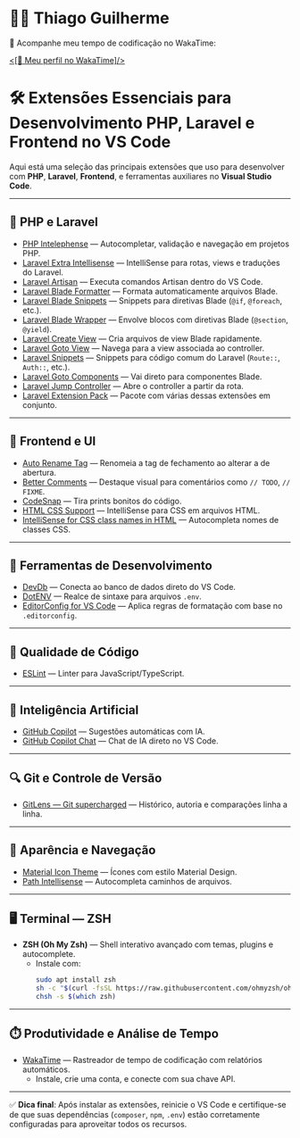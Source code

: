 # 👨‍💻 Thiago Guilherme

🚀 Acompanhe meu tempo de codificação no WakaTime:  

[<[🧠  Meu perfil no WakaTime]/>](https://wakatime.com/@ThiagoGuilherme71)

# 🛠️ Extensões Essenciais para Desenvolvimento PHP, Laravel e Frontend no VS Code

Aqui está uma seleção das principais extensões que uso para desenvolver com **PHP**, **Laravel**, **Frontend**, e ferramentas auxiliares no **Visual Studio Code**.

---

## 🐘 PHP e Laravel

- [PHP Intelephense](https://marketplace.visualstudio.com/items?itemName=bmewburn.vscode-intelephense-client) — Autocompletar, validação e navegação em projetos PHP.
- [Laravel Extra Intellisense](https://marketplace.visualstudio.com/items?itemName=amiralizadeh9480.laravel-extra-intellisense) — IntelliSense para rotas, views e traduções do Laravel.
- [Laravel Artisan](https://marketplace.visualstudio.com/items?itemName=onecentlin.laravel-artisan) — Executa comandos Artisan dentro do VS Code.
- [Laravel Blade Formatter](https://marketplace.visualstudio.com/items?itemName=ryu1kn.laravel-blade-formatter) — Formata automaticamente arquivos Blade.
- [Laravel Blade Snippets](https://marketplace.visualstudio.com/items?itemName=onecentlin.laravel-blade-snippets) — Snippets para diretivas Blade (`@if`, `@foreach`, etc.).
- [Laravel Blade Wrapper](https://marketplace.visualstudio.com/items?itemName=ryu1kn.laravel-blade-wrapper) — Envolve blocos com diretivas Blade (`@section`, `@yield`).
- [Laravel Create View](https://marketplace.visualstudio.com/items?itemName=ryu1kn.laravel-create-view) — Cria arquivos de view Blade rapidamente.
- [Laravel Goto View](https://marketplace.visualstudio.com/items?itemName=ryu1kn.laravel-goto-view) — Navega para a view associada ao controller.
- [Laravel Snippets](https://marketplace.visualstudio.com/items?itemName=onecentlin.laravel-snippets) — Snippets para código comum do Laravel (`Route::`, `Auth::`, etc.).
- [Laravel Goto Components](https://marketplace.visualstudio.com/items?itemName=ryu1kn.laravel-goto-components) — Vai direto para componentes Blade.
- [Laravel Jump Controller](https://marketplace.visualstudio.com/items?itemName=ryu1kn.laravel-jump-controller) — Abre o controller a partir da rota.
- [Laravel Extension Pack](https://marketplace.visualstudio.com/items?itemName=ryu1kn.laravel-extension-pack) — Pacote com várias dessas extensões em conjunto.

---

## 🎨 Frontend e UI

- [Auto Rename Tag](https://marketplace.visualstudio.com/items?itemName=formulahendry.auto-rename-tag) — Renomeia a tag de fechamento ao alterar a de abertura.
- [Better Comments](https://marketplace.visualstudio.com/items?itemName=aaraki.vscode-better-comments) — Destaque visual para comentários como `// TODO`, `// FIXME`.
- [CodeSnap](https://marketplace.visualstudio.com/items?itemName=adammaras.codesnap) — Tira prints bonitos do código.
- [HTML CSS Support](https://marketplace.visualstudio.com/items?itemName=ecmel.vscode-html-css) — IntelliSense para CSS em arquivos HTML.
- [IntelliSense for CSS class names in HTML](https://marketplace.visualstudio.com/items?itemName=Zignd.html-css-class-completion) — Autocompleta nomes de classes CSS.

---

## 🧰 Ferramentas de Desenvolvimento

- [DevDb](https://marketplace.visualstudio.com/items?itemName=devdb.devdb) — Conecta ao banco de dados direto do VS Code.
- [DotENV](https://marketplace.visualstudio.com/items?itemName=mikestead.dotenv) — Realce de sintaxe para arquivos `.env`.
- [EditorConfig for VS Code](https://marketplace.visualstudio.com/items?itemName=EditorConfig.editorconfig) — Aplica regras de formatação com base no `.editorconfig`.

---

## 🧪 Qualidade de Código

- [ESLint](https://marketplace.visualstudio.com/items?itemName=dbaeumer.vscode-eslint) — Linter para JavaScript/TypeScript.

---

## 🧠 Inteligência Artificial

- [GitHub Copilot](https://marketplace.visualstudio.com/items?itemName=GitHub.copilot) — Sugestões automáticas com IA.
- [GitHub Copilot Chat](https://marketplace.visualstudio.com/items?itemName=GitHub.copilot-chat) — Chat de IA direto no VS Code.

---

## 🔍 Git e Controle de Versão

- [GitLens — Git supercharged](https://marketplace.visualstudio.com/items?itemName=eamodio.gitlens) — Histórico, autoria e comparações linha a linha.

---

## 🎨 Aparência e Navegação

- [Material Icon Theme](https://marketplace.visualstudio.com/items?itemName=PKief.material-icon-theme) — Ícones com estilo Material Design.
- [Path Intellisense](https://marketplace.visualstudio.com/items?itemName=christian-kohler.path-intellisense) — Autocompleta caminhos de arquivos.

---

## 🖥️ Terminal — ZSH

- **ZSH (Oh My Zsh)** — Shell interativo avançado com temas, plugins e autocomplete.
  - Instale com:
    ```bash
    sudo apt install zsh
    sh -c "$(curl -fsSL https://raw.githubusercontent.com/ohmyzsh/ohmyzsh/master/tools/install.sh)"
    chsh -s $(which zsh)
    ```

---

## ⏱️ Produtividade e Análise de Tempo

- [WakaTime](https://marketplace.visualstudio.com/items?itemName=WakaTime.vscode-wakatime) — Rastreador de tempo de codificação com relatórios automáticos.
  - Instale, crie uma conta, e conecte com sua chave API.

---

✅ **Dica final**: Após instalar as extensões, reinicie o VS Code e certifique-se de que suas dependências (`composer`, `npm`, `.env`) estão corretamente configuradas para aproveitar todos os recursos.
